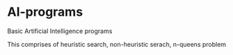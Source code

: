 # AI-programs
Basic Artificial Intelligence programs

This comprises of heuristic search, non-heuristic serach, n-queens problem
